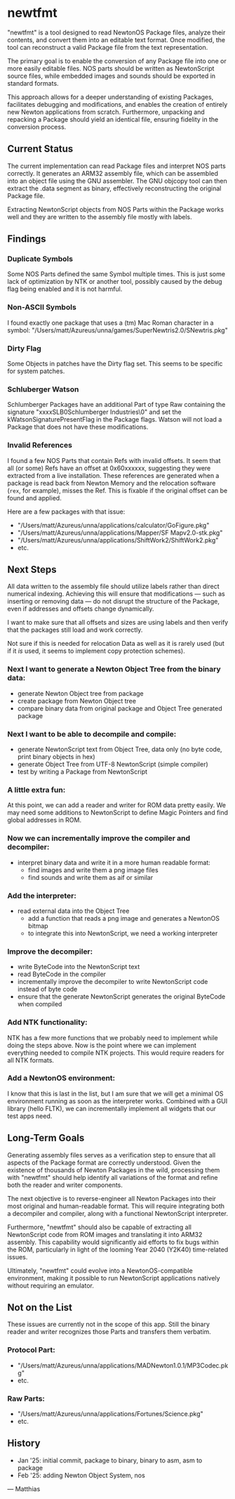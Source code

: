 
# newtfmt

"newtfmt" is a tool designed to read NewtonOS Package files, analyze their 
contents, and convert them into an editable text format. Once modified, the 
tool can reconstruct a valid Package file from the text representation.

The primary goal is to enable the conversion of any Package file into one or 
more easily editable files. NOS parts should be written as NewtonScript source 
files, while embedded images and sounds should be exported in standard formats.

This approach allows for a deeper understanding of existing Packages, 
facilitates debugging and modifications, and enables the creation of entirely 
new Newton applications from scratch. Furthermore, unpacking and repacking a 
Package should yield an identical file, ensuring fidelity 
in the conversion process.

## Current Status

The current implementation can read Package files and interpret NOS parts
correctly. It generates an ARM32 assembly file, which can be assembled 
into an object file using the GNU assembler. The GNU objcopy tool can then 
extract the .data segment as binary, effectively reconstructing 
the original Package file.

Extracting NewtonScript objects from NOS Parts within the Package works well 
and they are written to the assembly file mostly with labels.

## Findings

### Duplicate Symbols

Some NOS Parts defined the same Symbol multiple times. This is just some lack
of optimization by NTK or another tool, possibly caused by the debug flag 
being enabled and it is not harmful.

### Non-ASCII Symbols

I found exactly one package that uses a (tm) Mac Roman character in a symbol:
"/Users/matt/Azureus/unna/games/SuperNewtris2.0/SNewtris.pkg"

### Dirty Flag

Some Objects in patches have the Dirty flag set. This seems to be specific 
for system patches.

### Schluberger Watson

Schlumberger Packages have an additional Part of type Raw containing the 
signature "xxxxSLB0Schlumberger Industries\0" and set the 
kWatsonSignaturePresentFlag in the Package flags. Watson will not load a Package
that does not have these modifications.  

### Invalid References

I found a few NOS Parts that contain Refs with invalid offsets. It seem that 
all (or some) Refs have an offset at 0x60xxxxxx, suggesting they were extracted
from a live installation. These references are generated when a package is read 
back from Newton Memory and the relocation software (`rex`, for example), 
misses the Ref. This is fixable if the original offset can be found and applied.

Here are a few packages with that issue:

- "/Users/matt/Azureus/unna/applications/calculator/GoFigure.pkg"
- "/Users/matt/Azureus/unna/applications/Mapper/SF Mapv2.0-stk.pkg"
- "/Users/matt/Azureus/unna/applications/ShiftWork2/ShiftWork2.pkg"
- etc.

## Next Steps

All data written to the assembly file should utilize labels rather than direct 
numerical indexing. Achieving this will ensure that modifications — such as 
inserting or removing data — do not disrupt the structure of the Package, 
even if addresses and offsets change dynamically.

I want to make sure that all offsets and sizes are using labels and then
verify that the packages still load and work correctly.

Not sure if this is needed for relocation Data as well as it is rarely used
(but if it *is* used, it seems to implement copy protection schemes).

### Next I want to generate a Newton Object Tree from the binary data:

- generate Newton Object tree from package
- create package from Newton Object tree
- compare binary data from original package and Object Tree generated package

### Next I want to be able to decompile and compile:

- generate NewtonScript text from Object Tree, data only (no byte code, print 
  binary objects in hex)
- generate Object Tree from UTF-8 NewtonScript (simple compiler)
- test by writing a Package from NewtonScript

### A little extra fun:

At this point, we can add a reader and writer for ROM data pretty easily. We 
may need some additions to NewtonScript to define Magic Pointers and find
global addresses in ROM. 

### Now we can incrementally improve the compiler and decompiler:

- interpret binary data and write it in a more human readable format:
  - find images and write them a png image files
  - find sounds and write them as aif or similar
  
### Add the interpreter:
  
- read external data into the Object Tree
  - add a function that reads a png image and generates a NewtonOS bitmap
  - to integrate this into NewtonScript, we need a working interpreter
  
### Improve the decompiler:

- write ByteCode into the NewtonScript text
- read ByteCode in the compiler
- incrementally improve the decompiler to write NewtonScript code instead 
  of byte code
- ensure that the generate NewtonScript generates the original ByteCode 
  when compiled
  
### Add NTK functionality:

NTK has a few more functions that we probably need to implement while doing the 
steps above. Now is the point where we can implement everything needed to
compile NTK projects. This would require readers for all NTK formats.

### Add a NewtonOS environment:

I know that this is last in the list, but I am sure that we will get a minimal
OS environment running as soon as the interpreter works. Combined with a
GUI library (hello FLTK), we can incrementally implement all widgets that our
test apps need.  

## Long-Term Goals

Generating assembly files serves as a verification step to ensure that all 
aspects of the Package format are correctly understood. Given the existence 
of thousands of Newton Packages in the wild, processing them with "newtfmt" 
should help identify all variations of the format and refine both the 
reader and writer components.

The next objective is to reverse-engineer all Newton Packages into their 
most original and human-readable format. This will require integrating both 
a decompiler and compiler, along with a functional NewtonScript interpreter.

Furthermore, "newtfmt" should also be capable of extracting all 
NewtonScript code from ROM images and translating it into ARM32 assembly. 
This capability would significantly aid efforts to fix bugs within the ROM, 
particularly in light of the looming Year 2040 (Y2K40) time-related issues.

Ultimately, "newtfmt" could evolve into a NewtonOS-compatible environment, 
making it possible to run NewtonScript applications natively 
without requiring an emulator.


## Not on the List

These issues are currently not in the scope of this app. Still the binary
reader and writer recognizes those Parts and transfers them verbatim. 

### Protocol Part:
- "/Users/matt/Azureus/unna/applications/MADNewton1.0.1/MP3Codec.pkg"
- etc.

### Raw Parts:
- "/Users/matt/Azureus/unna/applications/Fortunes/Science.pkg"
- etc.


## History

- Jan '25: initial commit, package to binary, binary to asm, asm to package
- Feb '25: adding Newton Object System, nos

 — Matthias

